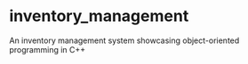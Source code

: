 # inventory_management
 An inventory management system showcasing object-oriented programming in C++
